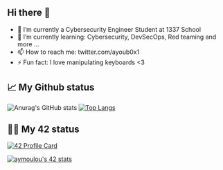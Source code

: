 Hi there 👋
---------------------


- 🔭 I’m currently a Cybersecurity Engineer Student at 1337 School
- 🌱 I’m currently learning: Cybersecurity, DevSecOps, Red teaming and more ...
- 📫 How to reach me: twitter.com/ayoub0x1
- ⚡ Fun fact: I love manipulating keyboards <3


## 📈 My Github status

![Anurag's GitHub stats](https://github-readme-stats.vercel.app/api?username=ayoub0x1&show_icons=true&theme=radical)
[![Top Langs](https://github-readme-stats.vercel.app/api/top-langs/?username=ayoub0x1&layout=compact)](https://github.com/ayoub0x1/Ayoub0x1/blob/main/README.md)


## 👨‍💻 My 42 status


[![42 Profile Card](https://1337-readme.vercel.app/api/profile?cursus=42&dark=true&login=aymoulou)](https://github.com/ayoub0x1/Ayoub0x1/blob/main/README.md)

[![aymoulou's 42 stats](https://badge42.herokuapp.com/api/stats/aymoulou?darkmode=true&cursus=C%20Piscine)](https://github.com/ayoub0x1/Ayoub0x1/blob/main/README.md)
